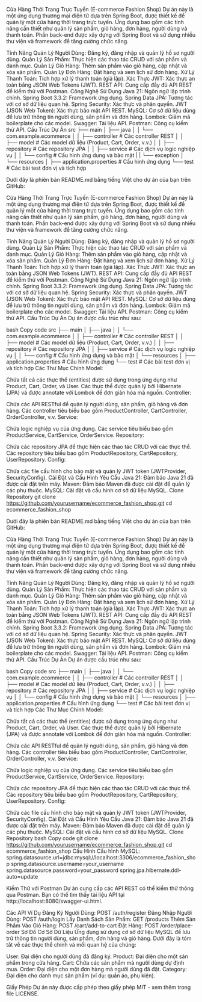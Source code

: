Cửa Hàng Thời Trang Trực Tuyến (E-commerce Fashion Shop)
Dự án này là một ứng dụng thương mại điện tử dựa trên Spring Boot, được thiết kế để quản lý một cửa hàng thời trang trực tuyến. Ứng dụng bao gồm các tính năng cần thiết như quản lý sản phẩm, giỏ hàng, đơn hàng, người dùng và thanh toán. Phần back-end được xây dựng với Spring Boot và sử dụng nhiều thư viện và framework để tăng cường chức năng.

Tính Năng
Quản Lý Người Dùng: Đăng ký, đăng nhập và quản lý hồ sơ người dùng.
Quản Lý Sản Phẩm: Thực hiện các thao tác CRUD với sản phẩm và danh mục.
Quản Lý Giỏ Hàng: Thêm sản phẩm vào giỏ hàng, cập nhật và xóa sản phẩm.
Quản Lý Đơn Hàng: Đặt hàng và xem lịch sử đơn hàng.
Xử Lý Thanh Toán: Tích hợp xử lý thanh toán (giả lập).
Xác Thực JWT: Xác thực an toàn bằng JSON Web Tokens (JWT).
REST API: Cung cấp đầy đủ API REST để kiểm thử với Postman.
Công Nghệ Sử Dụng
Java 21: Ngôn ngữ lập trình chính.
Spring Boot 3.3.2: Framework ứng dụng.
Spring Data JPA: Tương tác với cơ sở dữ liệu quan hệ.
Spring Security: Xác thực và phân quyền.
JWT (JSON Web Token): Xác thực bảo mật API REST.
MySQL: Cơ sở dữ liệu dùng để lưu trữ thông tin người dùng, sản phẩm và đơn hàng.
Lombok: Giảm mã boilerplate cho các model.
Swagger: Tài liệu API.
Postman: Công cụ kiểm thử API.
Cấu Trúc Dự Án
src
├── main
│   ├── java
│   │   └── com.example.ecommerce
│   │       ├── controller        # Các controller REST
│   │       ├── model             # Các model dữ liệu (Product, Cart, Order, v.v.)
│   │       ├── repository        # Các repository JPA
│   │       ├── service           # Các dịch vụ logic nghiệp vụ
│   │       └── config            # Cấu hình ứng dụng và bảo mật
|   |       └── exception
│   └── resources
│       ├── application.properties # Cấu hình ứng dụng
└── test                          # Các bài test đơn vị và tích hợp


Dưới đây là phiên bản README.md bằng tiếng Việt cho dự án của bạn trên GitHub:

Cửa Hàng Thời Trang Trực Tuyến (E-commerce Fashion Shop)
Dự án này là một ứng dụng thương mại điện tử dựa trên Spring Boot, được thiết kế để quản lý một cửa hàng thời trang trực tuyến. Ứng dụng bao gồm các tính năng cần thiết như quản lý sản phẩm, giỏ hàng, đơn hàng, người dùng và thanh toán. Phần back-end được xây dựng với Spring Boot và sử dụng nhiều thư viện và framework để tăng cường chức năng.

Tính Năng
Quản Lý Người Dùng: Đăng ký, đăng nhập và quản lý hồ sơ người dùng.
Quản Lý Sản Phẩm: Thực hiện các thao tác CRUD với sản phẩm và danh mục.
Quản Lý Giỏ Hàng: Thêm sản phẩm vào giỏ hàng, cập nhật và xóa sản phẩm.
Quản Lý Đơn Hàng: Đặt hàng và xem lịch sử đơn hàng.
Xử Lý Thanh Toán: Tích hợp xử lý thanh toán (giả lập).
Xác Thực JWT: Xác thực an toàn bằng JSON Web Tokens (JWT).
REST API: Cung cấp đầy đủ API REST để kiểm thử với Postman.
Công Nghệ Sử Dụng
Java 21: Ngôn ngữ lập trình chính.
Spring Boot 3.3.2: Framework ứng dụng.
Spring Data JPA: Tương tác với cơ sở dữ liệu quan hệ.
Spring Security: Xác thực và phân quyền.
JWT (JSON Web Token): Xác thực bảo mật API REST.
MySQL: Cơ sở dữ liệu dùng để lưu trữ thông tin người dùng, sản phẩm và đơn hàng.
Lombok: Giảm mã boilerplate cho các model.
Swagger: Tài liệu API.
Postman: Công cụ kiểm thử API.
Cấu Trúc Dự Án
Dự án được cấu trúc như sau:

bash
Copy code
src
├── main
│   ├── java
│   │   └── com.example.ecommerce
│   │       ├── controller        # Các controller REST
│   │       ├── model             # Các model dữ liệu (Product, Cart, Order, v.v.)
│   │       ├── repository        # Các repository JPA
│   │       ├── service           # Các dịch vụ logic nghiệp vụ
│   │       └── config            # Cấu hình ứng dụng và bảo mật
│   └── resources
│       ├── application.properties # Cấu hình ứng dụng
└── test                          # Các bài test đơn vị và tích hợp
Các Thư Mục Chính
Model:

Chứa tất cả các thực thể (entities) được sử dụng trong ứng dụng như Product, Cart, Order, và User.
Các thực thể được quản lý bởi Hibernate (JPA) và được annotate với Lombok để đơn giản hóa mã nguồn.
Controller:

Chứa các API RESTful để quản lý người dùng, sản phẩm, giỏ hàng và đơn hàng.
Các controller tiêu biểu bao gồm ProductController, CartController, OrderController, v.v.
Service:

Chứa logic nghiệp vụ của ứng dụng.
Các service tiêu biểu bao gồm ProductService, CartService, OrderService.
Repository:

Chứa các repository JPA để thực hiện các thao tác CRUD với các thực thể.
Các repository tiêu biểu bao gồm ProductRepository, CartRepository, UserRepository.
Config:

Chứa các file cấu hình cho bảo mật và quản lý JWT token (JWTProvider, SecurityConfig).
Cài Đặt và Cấu Hình
Yêu Cầu
Java 21: Đảm bảo Java 21 đã được cài đặt trên máy.
Maven: Đảm bảo Maven đã được cài đặt để quản lý các phụ thuộc.
MySQL: Cài đặt và cấu hình cơ sở dữ liệu MySQL.
Clone Repository
git clone https://github.com/yourusername/ecommerce_fashion_shop.git
cd ecommerce_fashion_shop


Dưới đây là phiên bản README.md bằng tiếng Việt cho dự án của bạn trên GitHub:

Cửa Hàng Thời Trang Trực Tuyến (E-commerce Fashion Shop)
Dự án này là một ứng dụng thương mại điện tử dựa trên Spring Boot, được thiết kế để quản lý một cửa hàng thời trang trực tuyến. Ứng dụng bao gồm các tính năng cần thiết như quản lý sản phẩm, giỏ hàng, đơn hàng, người dùng và thanh toán. Phần back-end được xây dựng với Spring Boot và sử dụng nhiều thư viện và framework để tăng cường chức năng.

Tính Năng
Quản Lý Người Dùng: Đăng ký, đăng nhập và quản lý hồ sơ người dùng.
Quản Lý Sản Phẩm: Thực hiện các thao tác CRUD với sản phẩm và danh mục.
Quản Lý Giỏ Hàng: Thêm sản phẩm vào giỏ hàng, cập nhật và xóa sản phẩm.
Quản Lý Đơn Hàng: Đặt hàng và xem lịch sử đơn hàng.
Xử Lý Thanh Toán: Tích hợp xử lý thanh toán (giả lập).
Xác Thực JWT: Xác thực an toàn bằng JSON Web Tokens (JWT).
REST API: Cung cấp đầy đủ API REST để kiểm thử với Postman.
Công Nghệ Sử Dụng
Java 21: Ngôn ngữ lập trình chính.
Spring Boot 3.3.2: Framework ứng dụng.
Spring Data JPA: Tương tác với cơ sở dữ liệu quan hệ.
Spring Security: Xác thực và phân quyền.
JWT (JSON Web Token): Xác thực bảo mật API REST.
MySQL: Cơ sở dữ liệu dùng để lưu trữ thông tin người dùng, sản phẩm và đơn hàng.
Lombok: Giảm mã boilerplate cho các model.
Swagger: Tài liệu API.
Postman: Công cụ kiểm thử API.
Cấu Trúc Dự Án
Dự án được cấu trúc như sau:

bash
Copy code
src
├── main
│   ├── java
│   │   └── com.example.ecommerce
│   │       ├── controller        # Các controller REST
│   │       ├── model             # Các model dữ liệu (Product, Cart, Order, v.v.)
│   │       ├── repository        # Các repository JPA
│   │       ├── service           # Các dịch vụ logic nghiệp vụ
│   │       └── config            # Cấu hình ứng dụng và bảo mật
│   └── resources
│       ├── application.properties # Cấu hình ứng dụng
└── test                          # Các bài test đơn vị và tích hợp
Các Thư Mục Chính
Model:

Chứa tất cả các thực thể (entities) được sử dụng trong ứng dụng như Product, Cart, Order, và User.
Các thực thể được quản lý bởi Hibernate (JPA) và được annotate với Lombok để đơn giản hóa mã nguồn.
Controller:

Chứa các API RESTful để quản lý người dùng, sản phẩm, giỏ hàng và đơn hàng.
Các controller tiêu biểu bao gồm ProductController, CartController, OrderController, v.v.
Service:

Chứa logic nghiệp vụ của ứng dụng.
Các service tiêu biểu bao gồm ProductService, CartService, OrderService.
Repository:

Chứa các repository JPA để thực hiện các thao tác CRUD với các thực thể.
Các repository tiêu biểu bao gồm ProductRepository, CartRepository, UserRepository.
Config:

Chứa các file cấu hình cho bảo mật và quản lý JWT token (JWTProvider, SecurityConfig).
Cài Đặt và Cấu Hình
Yêu Cầu
Java 21: Đảm bảo Java 21 đã được cài đặt trên máy.
Maven: Đảm bảo Maven đã được cài đặt để quản lý các phụ thuộc.
MySQL: Cài đặt và cấu hình cơ sở dữ liệu MySQL.
Clone Repository
bash
Copy code
git clone https://github.com/yourusername/ecommerce_fashion_shop.git
cd ecommerce_fashion_shop
Cấu Hình
Cấu hình MySQL:
spring.datasource.url=jdbc:mysql://localhost:3306/ecommerce_fashion_shop
spring.datasource.username=your_username
spring.datasource.password=your_password
spring.jpa.hibernate.ddl-auto=update

Kiểm Thử với Postman
Dự án cung cấp các API REST có thể kiểm thử thông qua Postman. Bạn có thể tìm thấy tài liệu API tại http://localhost:8080/swagger-ui.html.

Các API Ví Dụ
Đăng Ký Người Dùng: POST /auth/register
Đăng Nhập Người Dùng: POST /auth/login
Lấy Danh Sách Sản Phẩm: GET /products
Thêm Sản Phẩm Vào Giỏ Hàng: POST /cart/add-to-cart
Đặt Hàng: POST /order/place-order
Sơ Đồ Cơ Sở Dữ Liệu
Ứng dụng sử dụng cơ sở dữ liệu MySQL để lưu trữ thông tin người dùng, sản phẩm, đơn hàng và giỏ hàng. Dưới đây là tóm tắt về các thực thể chính và mối quan hệ của chúng:

User: Đại diện cho người dùng đã đăng ký.
Product: Đại diện cho một sản phẩm trong cửa hàng.
Cart: Chứa các sản phẩm mà người dùng dự định mua.
Order: Đại diện cho một đơn hàng mà người dùng đã đặt.
Category: Đại diện cho danh mục sản phẩm (ví dụ: quần áo, phụ kiện).

Giấy Phép
Dự án này được cấp phép theo giấy phép MIT - xem thêm trong file LICENSE.
